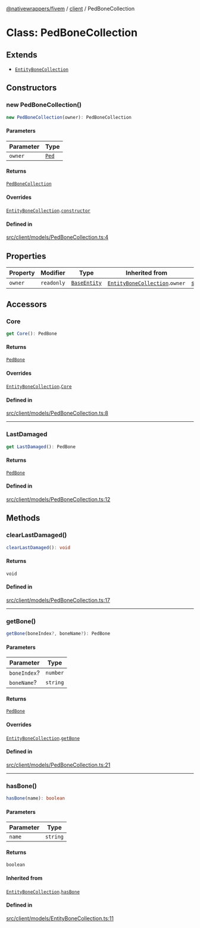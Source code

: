 [@nativewrappers/fivem](../../README.md) / [client](../README.md) / PedBoneCollection

# Class: PedBoneCollection

## Extends

- [`EntityBoneCollection`](EntityBoneCollection.md)

## Constructors

### new PedBoneCollection()

```ts
new PedBoneCollection(owner): PedBoneCollection
```

#### Parameters

| Parameter | Type |
| ------ | ------ |
| `owner` | [`Ped`](Ped.md) |

#### Returns

[`PedBoneCollection`](PedBoneCollection.md)

#### Overrides

[`EntityBoneCollection`](EntityBoneCollection.md).[`constructor`](EntityBoneCollection.md#constructors)

#### Defined in

[src/client/models/PedBoneCollection.ts:4](https://github.com/nativewrappers/fivem/blob/6b247f1270087bcd3ee455389e3e7f1c86c9b619/src/client/models/PedBoneCollection.ts#L4)

## Properties

| Property | Modifier | Type | Inherited from | Defined in |
| ------ | ------ | ------ | ------ | ------ |
| `owner` | `readonly` | [`BaseEntity`](BaseEntity.md) | [`EntityBoneCollection`](EntityBoneCollection.md).`owner` | [src/client/models/EntityBoneCollection.ts:5](https://github.com/nativewrappers/fivem/blob/6b247f1270087bcd3ee455389e3e7f1c86c9b619/src/client/models/EntityBoneCollection.ts#L5) |

## Accessors

### Core

```ts
get Core(): PedBone
```

#### Returns

[`PedBone`](PedBone.md)

#### Overrides

[`EntityBoneCollection`](EntityBoneCollection.md).[`Core`](EntityBoneCollection.md#core)

#### Defined in

[src/client/models/PedBoneCollection.ts:8](https://github.com/nativewrappers/fivem/blob/6b247f1270087bcd3ee455389e3e7f1c86c9b619/src/client/models/PedBoneCollection.ts#L8)

***

### LastDamaged

```ts
get LastDamaged(): PedBone
```

#### Returns

[`PedBone`](PedBone.md)

#### Defined in

[src/client/models/PedBoneCollection.ts:12](https://github.com/nativewrappers/fivem/blob/6b247f1270087bcd3ee455389e3e7f1c86c9b619/src/client/models/PedBoneCollection.ts#L12)

## Methods

### clearLastDamaged()

```ts
clearLastDamaged(): void
```

#### Returns

`void`

#### Defined in

[src/client/models/PedBoneCollection.ts:17](https://github.com/nativewrappers/fivem/blob/6b247f1270087bcd3ee455389e3e7f1c86c9b619/src/client/models/PedBoneCollection.ts#L17)

***

### getBone()

```ts
getBone(boneIndex?, boneName?): PedBone
```

#### Parameters

| Parameter | Type |
| ------ | ------ |
| `boneIndex`? | `number` |
| `boneName`? | `string` |

#### Returns

[`PedBone`](PedBone.md)

#### Overrides

[`EntityBoneCollection`](EntityBoneCollection.md).[`getBone`](EntityBoneCollection.md#getbone)

#### Defined in

[src/client/models/PedBoneCollection.ts:21](https://github.com/nativewrappers/fivem/blob/6b247f1270087bcd3ee455389e3e7f1c86c9b619/src/client/models/PedBoneCollection.ts#L21)

***

### hasBone()

```ts
hasBone(name): boolean
```

#### Parameters

| Parameter | Type |
| ------ | ------ |
| `name` | `string` |

#### Returns

`boolean`

#### Inherited from

[`EntityBoneCollection`](EntityBoneCollection.md).[`hasBone`](EntityBoneCollection.md#hasbone)

#### Defined in

[src/client/models/EntityBoneCollection.ts:11](https://github.com/nativewrappers/fivem/blob/6b247f1270087bcd3ee455389e3e7f1c86c9b619/src/client/models/EntityBoneCollection.ts#L11)
